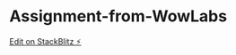 # Assignment-from-WowLabs

[Edit on StackBlitz ⚡️](https://stackblitz.com/edit/stackblitz-starters-nsq38m)
